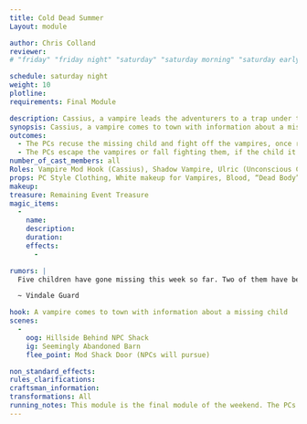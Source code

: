 ```yaml
---
title: Cold Dead Summer
Layout: module

author: Chris Colland
reviewer: 
# "friday" "friday night" "saturday" "saturday morning" "saturday early afternoon" "saturday early evening" "saturday night" "reaction" "tavern setup" "townsfolk" "randoms"

schedule: saturday night
weight: 10
plotline: 
requirements: Final Module

description: Cassius, a vampire leads the adventurers to a trap under the pretense of finding missing children.
synopsis: Cassius, a vampire comes to town with information about a missing child. He tells the adventurers that he can lead them to the location where he knows the child is being kept. He will request an “escort” as the woods are unsafe currently. When they arrive with the Vampire, the unconscious body of the missing child will be laying in the woods, the Vampire will look over his shoulder and smirk saying “….And this is the part where you run for your lives…..” as he laughs and turns to mist. From the Darkness, Vampires rush the adventurers trying to slay them all.
outcomes: 
  - The PCs recuse the missing child and fight off the vampires, once returned to town the father will bring them a reward to the tavern.
  - The PCs escape the vampires or fall fighting them, if the child it not rescued he will become a Vampire under a CoT and kill his family resulting in their deaths and not the full module treasure.
number_of_cast_members: all
Roles: Vampire Mod Hook (Cassius), Shadow Vampire, Ulric (Unconscious Child)
props: PC Style Clothing, White makeup for Vampires, Blood, “Dead Body” for child 
makeup: 
treasure: Remaining Event Treasure
magic_items:
  - 
    name: 
    description:  
    duration: 
    effects: 
      - 

rumors: |
  Five children have gone missing this week so far. Two of them have been found safely and returned. One was badly injured by a Wolf attack it appears. The other 2 are unaccounted for currently. We are searching relentlessly but nothing has come to the surface yet.

  ~ Vindale Guard

hook: A vampire comes to town with information about a missing child
scenes: 
  - 
    oog: Hillside Behind NPC Shack
    ig: Seemingly Abandoned Barn
    flee_point: Mod Shack Door (NPCs will pursue)

non_standard_effects: 
rules_clarifications: 
craftsman_information: 
transformations: All
running_notes: This module is the final module of the weekend. The PCs will either save a missing child and receive a nice treasure box or he will be lost and the child will wake up later and go insane under his new affliction. When the PCs are led to the spot, they will be ambushed by a horde of Vampire awaiting them. Cassius was actually helping them before he vanished. Sensing the impending doom, the Blackthorne’s summoned the spirit energy to invoke the PCs transforms for one last hellish battle for Vindale for the gather.
---
```


